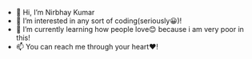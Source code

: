 - 👋 Hi, I’m Nirbhay Kumar
- 👀 I’m interested in any sort of coding(seriously😀)!
- 🌱 I’m currently learning how people love😊 because i am very poor in this!
- 📫 You can reach me through your heart♥!

<!---
Nirbhay97/Nirbhay97 is a ✨ special ✨ repository because its `README.md` (this file) appears on your GitHub profile.
You can click the Preview link to take a look at your changes.
--->

